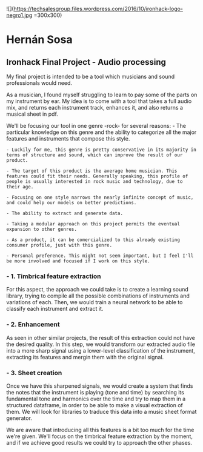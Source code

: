 ![](https://techsalesgroup.files.wordpress.com/2016/10/ironhack-logo-negro1.jpg =300x300)


# Hernán Sosa
## Ironhack Final Project - Audio processing

My final project is intended to be a tool which musicians and sound professionals would need. 

As a musician, I found myself struggling to learn to pay some of the parts on my instrument by ear. My idea is to come with a tool that takes a full audio mix, and returns each instrument track, enhances it, and also returns a musical sheet in pdf.

We'll be focusing our tool in one genre -rock- for several reasons:
	- The particular knowledge on this genre and the ability to categorize all the major features and instruments that compose this style.
	
	- Luckily for me, this genre is pretty conservative in its majority in terms of structure and sound, which can improve the result of our product.
	
	- The target of this product is the average home musician. This features could fit their needs. Generally speaking, this profile of people is usually interested in rock music and technology, due to their age.
	
	- Focusing on one style narrows the nearly infinite concept of music, and could help our models on better predictions.
	
	- The ability to extract and generate data.
	
	- Taking a modular approach on this project permits the eventual expansion to other genres.
	
	- As a product, it can be comercialized to this already existing consumer profile, just with this genre.
	
	- Personal preference. This might not seem important, but I feel I'll be more involved and focused if I work on this style.
	
### - 1. Timbrical feature extraction

For this aspect, the approach we could take is to create a learning sound library, trying to compile all the possible combinations of instruments and variations of each. Then, we would train a neural network to be able to classify each instrument and extract it.

### - 2. Enhancement

As seen in other similar projects, the result of this extraction could not have the desired quality. In this step, we would transform our extracted audio file into a more sharp signal using a lower-level classification of the instrument, extracting its features and mergin them with the original signal.

### - 3. Sheet creation

Once we have this sharpened signals, we would create a system that finds the notes that the instrument is playing (tone and time) by searching its fundamental tone and harmonics over the time and try to map them in a structured dataframe, in order to be able to make a visual extraction of them. We will look for libraries to traduce this data into a music sheet format generator.


We are aware that introducing all this features is a bit too much for the time we're given. We'll focus on the timbrical feature extraction by the moment, and if we achieve good results we could try to approach the other phases.

